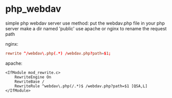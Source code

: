# php_webdav
simple php webdav server
use method:
	put the webdav.php file in your php server
	make a dir named 'public'
	use apache or nginx to rename the request path

nginx:
```conf
rewrite ^/webdav\.php(.*) /webdav.php?path=$1;
```
apache:
```.htaccess
<IfModule mod_rewrite.c>
	RewriteEngine On
	RewriteBase /
	RewriteRule ^webdav\.php(/.*)$ /webdav.php?path=$1 [QSA,L]
</IfModule>
```
